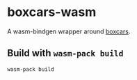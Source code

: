 # boxcars-wasm

A wasm-bindgen wrapper around [boxcars](https://github.com/nickbabcock/boxcars).

## Build with `wasm-pack build`

```
wasm-pack build
```
